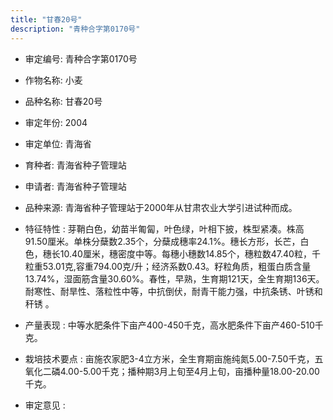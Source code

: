 ```yaml
---
title: "甘春20号"
description: "青种合字第0170号"
---
```

* 审定编号:  青种合字第0170号

*  作物名称:  小麦

*  品种名称:  甘春20号

*  审定年份:  2004

*  审定单位:  青海省

* 育种者:  青海省种子管理站

*  申请者:  青海省种子管理站

*  品种来源:  青海省种子管理站于2000年从甘肃农业大学引进试种而成。

*  特征特性 : 
芽鞘白色，幼苗半匍匐，叶色绿，叶相下披，株型紧凑。株高91.50厘米。单株分蘖数2.35个，分蘖成穗率24.1%。穗长方形，长芒，白色，穗长10.40厘米，穗密度中等。每穗小穗数14.85个，穗粒数47.40粒，千粒重53.01克,容重794.00克/升；经济系数0.43。籽粒角质，粗蛋白质含量13.74%，湿面筋含量30.60%。春性，早熟，生育期121天，全生育期136天。耐寒性、耐旱性、落粒性中等，中抗倒伏，耐青干能力强，中抗条锈、叶锈和秆锈 。
 
*  产量表现 : 
中等水肥条件下亩产400-450千克，高水肥条件下亩产460-510千克。

*  栽培技术要点 : 
亩施农家肥3-4立方米，全生育期亩施纯氮5.00-7.50千克，五氧化二磷4.00-5.00千克；播种期3月上旬至4月上旬，亩播种量18.00-20.00千克。

*  审定意见 : 

